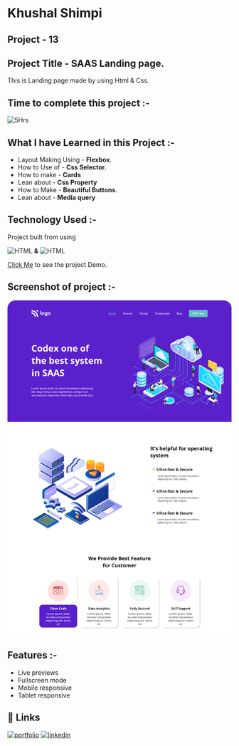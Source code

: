 # **Khushal Shimpi**

## **Project - 13**


## **Project Title** - SAAS Landing page.
This is Landing page made by using Html & Css.

##  Time to complete this project :-
![5Hrs](https://img.shields.io/badge/5-Hrs-green)


## What I have Learned in this Project :-

- Layout Making Using - **Flexbox**.
- How to Use of - **Css Selector**.
- How to make - **Cards**
- Lean about - **Css Property**
- How to Make - **Beautiful Buttons**.
- Lean about - **Media query**


## Technology Used :-

Project  built from using

![HTML](https://img.shields.io/badge/HTML5-orange) 
**&**
![HTML](https://img.shields.io/badge/CSS3-blue)

[Click Me](https://splendid-salamander-62ecae.netlify.app/) to see the project Demo.



## Screenshot of  project :-
![screenshot](./screenshot-13.png)




## Features :-

- Live previews
- Fullscreen mode
- Mobile responsive
- Tablet responsive



## 🔗 Links
[![portfolio](https://img.shields.io/badge/my_portfolio-000?style=for-the-badge&logo=ko-fi&logoColor=white)]()
[![linkedin](https://img.shields.io/badge/linkedin-0A66C2?style=for-the-badge&logo=linkedin&logoColor=white)](https://www.linkedin.com/in/khushal-shimpi-8a8685201/)